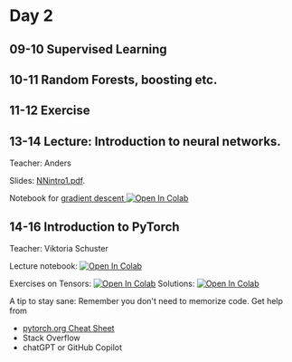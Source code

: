 # Day 2

## 09-10 Supervised Learning

## 10-11 Random Forests, boosting etc.

## 11-12 Exercise

## 13-14 Lecture: Introduction to neural networks.
Teacher: Anders

Slides: [NNintro1.pdf](NNintro1.pdf).

Notebook for [gradient descent ](CoronaData.ipynb) [![Open In Colab](https://colab.research.google.com/assets/colab-badge.svg)](https://colab.research.google.com/github/Center-for-Health-Data-Science/IntroToML/blob/main/Day2/CoronaData.ipynb)

## 14-16 Introduction to PyTorch
Teacher: Viktoria Schuster

Lecture notebook:
[![Open In Colab](https://colab.research.google.com/assets/colab-badge.svg)](https://colab.research.google.com/github/Center-for-Health-Data-Science/IntroToML/blob/HEAD/Day2/intro_to_pytorch.ipynb)


Exercises on Tensors:
[![Open In Colab](https://colab.research.google.com/assets/colab-badge.svg)](https://colab.research.google.com/github/Center-for-Health-Data-Science/IntroToML/blob/HEAD/Day2/intro_to_pytorch_tensors_exercise.ipynb)
Solutions:
[![Open In Colab](https://colab.research.google.com/assets/colab-badge.svg)](https://colab.research.google.com/github/Center-for-Health-Data-Science/IntroToML/blob/HEAD/Day2/pytorch_tensors_exercise_solutions.ipynb)


A tip to stay sane: Remember you don't need to memorize code. Get help from
- [pytorch.org Cheat Sheet](https://pytorch.org/tutorials/beginner/ptcheat.html)
- Stack Overflow
- chatGPT or GitHub Copilot

